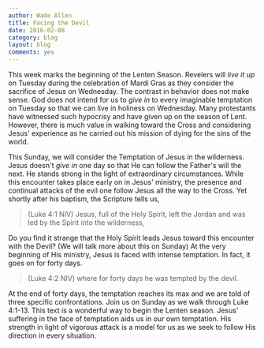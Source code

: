 ```yaml
---
author: Wade Allen
title: Facing the Devil
date: 2016-02-08
category: blog
layout: blog
comments: yes
---
```

 
This week marks the beginning of the Lenten Season. Revelers will _live it up_ on Tuesday during the celebration of Mardi Gras as they consider the sacrifice of Jesus on Wednesday. The contrast in behavior does not make sense. God does not intend for us to _give in_ to every imaginable temptation on Tuesday so that we can live in holiness on Wednesday. Many protestants have witnessed such hypocrisy and have given up on the season of Lent. However, there is much value in walking toward the Cross and considering Jesus' experience as he carried out his mission of dying for the sins of the world.

This Sunday, we will consider the Temptation of Jesus in the wilderness. Jesus doesn't _give in_ one day so that He can follow the Father's will the next. He stands strong in the light of extraordinary circumstances. While this encounter takes place early on in Jesus' ministry, the presence and continual attacks of the evil one follow Jesus all the way to the Cross. Yet shortly after his baptism, the Scripture tells us,

>(Luke 4:1 NIV) Jesus, full of the Holy Spirit, left the Jordan and was led by the Spirit into the wilderness,

Do you find it strange that the Holy Spirit leads Jesus toward this encounter with the Devil? (We will talk more about this on Sunday) At the very beginning of His ministry, Jesus is faced with intense temptation. In fact, it goes on for forty days.

>(Luke 4:2 NIV) where for forty days he was tempted by the devil. 

At the end of forty days, the temptation reaches its max and we are told of three specific confrontations. Join us on Sunday as we walk through Luke 4:1-13. This text is a wonderful way to begin the Lenten season. Jesus' suffering in the face of temptation aids us in our own temptation. His strength in light of vigorous attack is a model for us as we seek to follow His direction in every situation.



